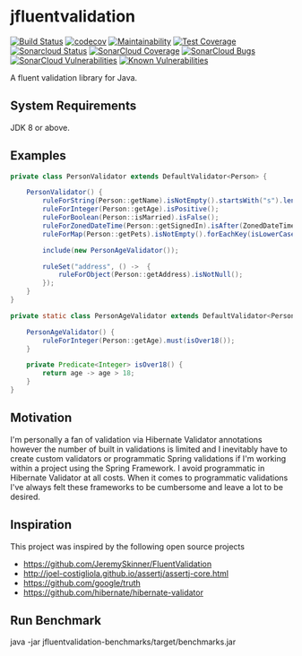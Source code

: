 # jfluentvalidation

[![Build Status](https://travis-ci.org/seancarroll/jfluentvalidation.svg?branch=master)](https://travis-ci.org/seancarroll/jfluentvalidation)
[![codecov](https://codecov.io/gh/seancarroll/jfluentvalidation/branch/master/graph/badge.svg)](https://codecov.io/gh/seancarroll/jfluentvalidation)
[![Maintainability](https://api.codeclimate.com/v1/badges/7120177d6f1e69203073/maintainability)](https://codeclimate.com/github/seancarroll/jfluentvalidation/maintainability)
[![Test Coverage](https://api.codeclimate.com/v1/badges/7120177d6f1e69203073/test_coverage)](https://codeclimate.com/github/seancarroll/jfluentvalidation/test_coverage)
[![Sonarcloud Status](https://sonarcloud.io/api/project_badges/measure?project=seancarroll_jfluentvalidation&metric=alert_status)](https://sonarcloud.io/dashboard?id=seancarroll_jfluentvalidation) 
[![SonarCloud Coverage](https://sonarcloud.io/api/project_badges/measure?project=seancarroll_jfluentvalidation&metric=coverage)](https://sonarcloud.io/component_measures/metric/coverage/list?id=seancarroll_jfluentvalidation)
[![SonarCloud Bugs](https://sonarcloud.io/api/project_badges/measure?project=seancarroll_jfluentvalidation&metric=bugs)](https://sonarcloud.io/component_measures/metric/reliability_rating/list?id=seancarroll_jfluentvalidation)
[![SonarCloud Vulnerabilities](https://sonarcloud.io/api/project_badges/measure?project=seancarroll_jfluentvalidation&metric=vulnerabilities)](https://sonarcloud.io/component_measures/metric/security_rating/list?id=seancarroll_jfluentvalidation)
[![Known Vulnerabilities](https://snyk.io/test/github/seancarroll/jfluentvalidation/badge.svg)](https://snyk.io/test/github/seancarroll/jfluentvalidation)

A fluent validation library for Java.

## System Requirements
JDK 8 or above.

## Examples

```java
private class PersonValidator extends DefaultValidator<Person> {

    PersonValidator() {
        ruleForString(Person::getName).isNotEmpty().startsWith("s").length(0, 4);
        ruleForInteger(Person::getAge).isPositive();
        ruleForBoolean(Person::isMarried).isFalse();
        ruleForZonedDateTime(Person::getSignedIn).isAfter(ZonedDateTime.now().minusDays(1));
        ruleForMap(Person::getPets).isNotEmpty().forEachKey(isLowerCase()).forEachValue(length(0, 5));

        include(new PersonAgeValidator());

        ruleSet("address", () ->  {
            ruleForObject(Person::getAddress).isNotNull();
        });
    }
}

private static class PersonAgeValidator extends DefaultValidator<Person> {

    PersonAgeValidator() {
        ruleForInteger(Person::getAge).must(isOver18());
    }

    private Predicate<Integer> isOver18() {
        return age -> age > 18;
    }
}
```

## Motivation

I'm personally a fan of validation via Hibernate Validator annotations however the number of built in validations is 
limited and I inevitably have to create custom validators or programmatic Spring validations if I'm working within a 
project using the Spring Framework. I avoid programmatic in Hibernate Validator at all costs.
When it comes to programmatic validations I've always felt these frameworks to be cumbersome and leave a lot to be desired. 

## Inspiration

This project was inspired by the following open source projects 

* https://github.com/JeremySkinner/FluentValidation
* http://joel-costigliola.github.io/assertj/assertj-core.html
* https://github.com/google/truth
* https://github.com/hibernate/hibernate-validator

## Run Benchmark

java -jar jfluentvalidation-benchmarks/target/benchmarks.jar
